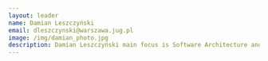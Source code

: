 ```yaml
---
layout: leader
name: Damian Leszczyński
email: dleszczynski@warszawa.jug.pl
image: /img/damian_photo.jpg
description: Damian Leszczyński main focus is Software Architecture and Design delivered by code. His daily duty is to enforce the clean, decoupled and sustainable design, for open and complex production realities. His experience came from various role required in software development life cycle. Lately interest are various concurrent approaches and lean quality assurance pushed by continuous discovery. All this in domain of JVM environment and mobile platforms.
---
```


